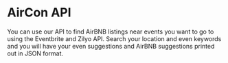 # AirCon API

You can use our API to find AirBNB listings near events you want to go to using the Eventbrite and Zilyo API. Search your location and even keywords and you will have your even suggestions and AirBNB suggestions printed out in JSON format.
